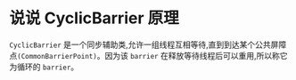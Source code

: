 # 说说 CyclicBarrier 原理
`CyclicBarrier` 是一个同步辅助类,允许一组线程互相等待,直到到达某个公共屏障点`(CommonBarrierPoint)`。因为该 `barrier` 在释放等待线程后可以重用,所以称它为循环的 `barrier`。